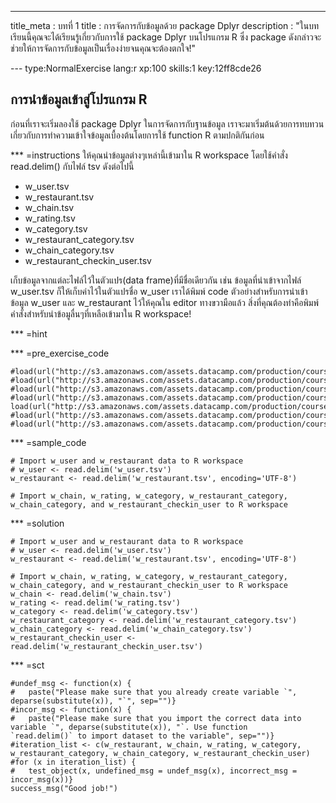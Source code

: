 --- 
title_meta  : บทที่ 1 
title       : การจัดการกับข้อมูลด้วย package Dplyr
description : "ในบทเรียนนี้คุณจะได้เรียนรู้เกี่ยวกับการใช้ package Dplyr บนโปรแกรม R ซึ่ง package ดังกล่าวจะช่วยให้การจัดการกับข้อมูลเป็นเรื่องง่ายจนคุณจะต้องตกใจ!"

--- type:NormalExercise lang:r xp:100 skills:1 key:12ff8cde26
## การนำข้อมูลเข้าสู่โปรแกรม R

ก่อนที่เราจะเริ่มลองใช้ package Dplyr ในการจัดการกับฐานข้อมูล เราจะมาเริ่มต้นด้วยการทบทวนเกี่ยวกับการทำความเข้าใจข้อมูลเบื้องต้นโดยการใช้ function R ตามปกติกันก่อน

*** =instructions
ให้คุณนำข้อมูลต่างๆเหล่านี้เข้ามาใน R workspace โดยใช้คำสั่ง read.delim() กับไฟล์ tsv ดังต่อไปนี้

- w_user.tsv
- w_restaurant.tsv
- w_chain.tsv
- w_rating.tsv
- w_category.tsv
- w\_restaurant\_category.tsv
- w\_chain\_category.tsv
- w\_restaurant\_checkin_user.tsv

เก็บข้อมูลจากแต่ละไฟล์ไว้ในตัวแปร(data frame)ที่มีชื่อเดียวกัน เช่น ข้อมูลที่นำเข้าจากไฟล์ w_user.tsv ก็ให้เก็บค่าไว้ในตัวแปรชื่อ w_user
เราได้พิมพ์ code ตัวอย่างสำหรับการนำเข้าข้อมูล w_user และ w_restaurant ไว้ให้คุณใน editor ทางขวามือแล้ว
สิ่งที่คุณต้องทำคือพิมพ์คำสั่งสำหรับนำข้อมูลื่นๆที่เหลือเข้ามาใน R workspace!

*** =hint

*** =pre_exercise_code
```{r}
#load(url("http://s3.amazonaws.com/assets.datacamp.com/production/course_3635/datasets/w_category.tsv"))
#load(url("http://s3.amazonaws.com/assets.datacamp.com/production/course_3635/datasets/w_chain.tsv"))
#load(url("http://s3.amazonaws.com/assets.datacamp.com/production/course_3635/datasets/w_chain_category.tsv"))
#load(url("http://s3.amazonaws.com/assets.datacamp.com/production/course_3635/datasets/w_rating.tsv"))
load(url("http://s3.amazonaws.com/assets.datacamp.com/production/course_3635/datasets/w_restaurant.tsv"))
#load(url("http://s3.amazonaws.com/assets.datacamp.com/production/course_3635/datasets/w_restaurant_category.tsv"))
#load(url("http://s3.amazonaws.com/assets.datacamp.com/production/course_3635/datasets/w_restaurant_checkin_user.tsv"))
```

*** =sample_code
```{r}
# Import w_user and w_restaurant data to R workspace
# w_user <- read.delim('w_user.tsv')
w_restaurant <- read.delim('w_restaurant.tsv', encoding='UTF-8')

# Import w_chain, w_rating, w_category, w_restaurant_category, w_chain_category, and w_restaurant_checkin_user to R workspace

```

*** =solution
```{r}
# Import w_user and w_restaurant data to R workspace
# w_user <- read.delim('w_user.tsv')
w_restaurant <- read.delim('w_restaurant.tsv', encoding='UTF-8')
		
# Import w_chain, w_rating, w_category, w_restaurant_category, w_chain_category, and w_restaurant_checkin_user to R workspace
w_chain <- read.delim('w_chain.tsv')
w_rating <- read.delim('w_rating.tsv')
w_category <- read.delim('w_category.tsv')
w_restaurant_category <- read.delim('w_restaurant_category.tsv')
w_chain_category <- read.delim('w_chain_category.tsv')
w_restaurant_checkin_user <- read.delim('w_restaurant_checkin_user.tsv')

```

*** =sct
```{r}
#undef_msg <- function(x) {
#	paste("Please make sure that you already create variable `", deparse(substitute(x)), "`", sep="")}
#incor_msg <- function(x) {
#	paste("Please make sure that you import the correct data into variable `", deparse(substitute(x)), "`. Use function 		`read.delim()` to import dataset to the variable", sep="")} 
#iteration_list <- c(w_restaurant, w_chain, w_rating, w_category, w_restaurant_category, w_chain_category, w_restaurant_checkin_user)
#for (x in iteration_list) {
#	test_object(x, undefined_msg = undef_msg(x), incorrect_msg = incor_msg(x))}
success_msg("Good job!")
```

